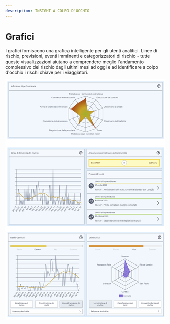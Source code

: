 ```yaml
---
description: INSIGHT A COLPO D'OCCHIO
---
```


# Grafici

I grafici forniscono una grafica intelligente per gli utenti analitici. Linee di rischio, previsioni, eventi imminenti e categorizzatori di rischio - tutte queste visualizzazioni aiutano a comprendere meglio l'andamento complessivo del rischio dagli ultimi mesi ad oggi e ad identificare a colpo d'occhio i rischi chiave per i viaggiatori.

![](../.gitbook/assets/country-information-charts%20%282%29.JPG)

